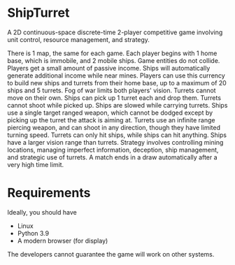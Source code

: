 # ShipTurret

A 2D continuous-space discrete-time 2-player competitive game involving unit control, resource management, and strategy.

There is 1 map, the same for each game.
Each player begins with 1 home base, which is immobile, and 2 mobile ships.
Game entities do not collide.
Players get a small amount of passive income.
Ships will automatically generate additional income while near mines.
Players can use this currency to build new ships and turrets from their home base, up to a maximum of 20 ships and 5 turrets.
Fog of war limits both players' vision.
Turrets cannot move on their own.
Ships can pick up 1 turret each and drop them.
Turrets cannot shoot while picked up.
Ships are slowed while carrying turrets.
Ships use a single target ranged weapon, which cannot be dodged except by picking up the turret the attack is aiming at.
Turrets use an infinite range piercing weapon, and can shoot in any direction, though they have limited turning speed.
Turrets can only hit ships, while ships can hit anything.
Ships have a larger vision range than turrets.
Strategy involves controlling mining locations, managing imperfect information, deception, ship management, and strategic use of turrets.
A match ends in a draw automatically after a very high time limit.

# Requirements

Ideally, you should have

* Linux
* Python 3.9
* A modern browser (for display)

The developers cannot guarantee the game will work on other systems.
